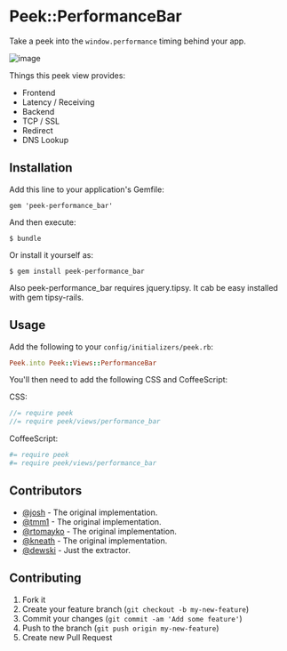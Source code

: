 # Peek::PerformanceBar

Take a peek into the `window.performance` timing behind your app.

![image](https://f.cloud.github.com/assets/79995/268624/14d9df90-8f47-11e2-9718-111c7c367974.png)

Things this peek view provides:

- Frontend
- Latency / Receiving
- Backend
- TCP / SSL
- Redirect
- DNS Lookup

## Installation

Add this line to your application's Gemfile:

    gem 'peek-performance_bar'

And then execute:

    $ bundle

Or install it yourself as:

    $ gem install peek-performance_bar

Also peek-performance_bar requires jquery.tipsy. It cab be easy installed with gem tipsy-rails.

## Usage

Add the following to your `config/initializers/peek.rb`:

```ruby
Peek.into Peek::Views::PerformanceBar
```

You'll then need to add the following CSS and CoffeeScript:

CSS:

```scss
//= require peek
//= require peek/views/performance_bar
```

CoffeeScript:

```coffeescript
#= require peek
#= require peek/views/performance_bar
```

## Contributors

- [@josh](https://github.com/josh) - The original implementation.
- [@tmm1](https://github.com/tmm1) - The original implementation.
- [@rtomayko](https://github.com/rtomayko) - The original implementation.
- [@kneath](https://github.com/kneath) - The original implementation.
- [@dewski](https://github.com/dewski) - Just the extractor.

## Contributing

1. Fork it
2. Create your feature branch (`git checkout -b my-new-feature`)
3. Commit your changes (`git commit -am 'Add some feature'`)
4. Push to the branch (`git push origin my-new-feature`)
5. Create new Pull Request
